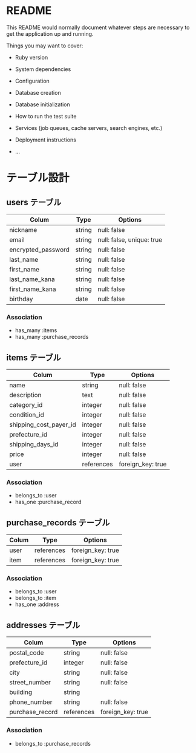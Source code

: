 # README

This README would normally document whatever steps are necessary to get the
application up and running.

Things you may want to cover:

* Ruby version

* System dependencies

* Configuration

* Database creation

* Database initialization

* How to run the test suite

* Services (job queues, cache servers, search engines, etc.)

* Deployment instructions

* ...

# テーブル設計

## users テーブル

| Colum              | Type   | Options                   |
| ---------------    | ------ | ------------------------- |
| nickname           | string | null: false               |
| email              | string | null: false, unique: true |
| encrypted_password | string | null: false               |
| last_name          | string | null: false               |
| first_name         | string | null: false               |
| last_name_kana     | string | null: false               |
| first_name_kana    | string | null: false               |
| birthday           | date   | null: false               |

### Association

- has_many :items
- has_many :purchase_records


## items テーブル

| Colum                  | Type      | Options          |
| ---------------------- | --------- | -----------------|
| name                   | string    | null: false      |
| description            | text      | null: false      |
| category_id            | integer   | null: false      |
| condition_id           | integer   | null: false      |
| shipping_cost_payer_id | integer   | null: false      |
| prefecture_id          | integer   | null: false      |
| shipping_days_id       | integer   | null: false      |
| price                  | integer   | null: false      |
| user                   | references| foreign_key: true|

### Association

- belongs_to :user
- has_one    :purchase_record

## purchase_records テーブル

| Colum   | Type       | Options           |
| ------- | ---------- | ----------------- |
| user    | references | foreign_key: true |
| item    | references | foreign_key: true |

### Association

- belongs_to :user
- belongs_to :item
- has_one    :address

## addresses テーブル

| Colum           | Type      | Options           |
| --------------- | --------- | ----------------- |
| postal_code     | string    | null: false       |
| prefecture_id   | integer   | null: false       |
| city            | string    | null: false       |
| street_number   | string    | null: false       |
| building        | string    |                   |
| phone_number    | string    | null: false       |
| purchase_record | references| foreign_key: true |

### Association

- belongs_to :purchase_records
